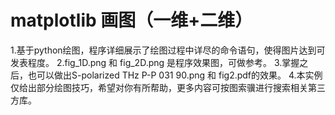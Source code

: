 # matplotlib 画图（一维+二维）
1.基于python绘图，程序详细展示了绘图过程中详尽的命令语句，使得图片达到可发表程度。
2.fig_1D.png 和 fig_2D.png 是程序效果图，可做参考。
3.掌握之后，也可以做出S-polarized THz P-P 031 90.png 和 fig2.pdf的效果。
4.本实例仅给出部分绘图技巧，希望对你有所帮助，更多内容可按图索骥进行搜索相关第三方库。
